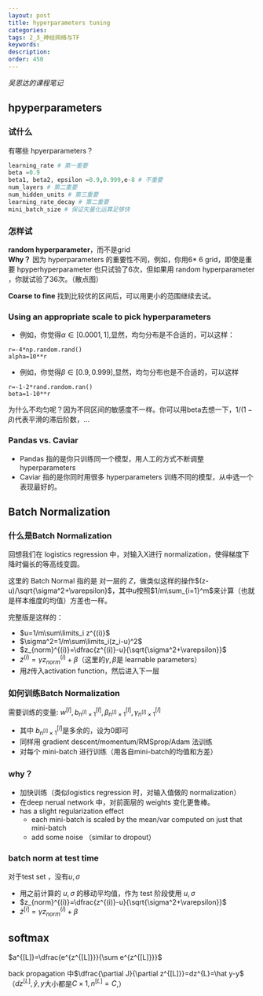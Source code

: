 ```yaml
---
layout: post
title: hyperparameters tuning
categories:
tags: 2_3_神经网络与TF
keywords:
description:
order: 450
---
```


*吴恩达的课程笔记*  

## hpyperparameters
### 试什么
有哪些 hpyerparameters？
```py
learning_rate # 第一重要
beta =0.9
beta1, beta2, epsilon =0.9,0.999,e-8 # 不重要
num_layers # 第二重要
num_hidden_units # 第三重要
learning_rate_decay # 第二重要
mini_batch_size # 保证矢量化运算足够快
```

### 怎样试
**random hyperparameter**，而不是grid  
**Why？** 因为 hyperparameters 的重要性不同，例如，你用6* 6 grid，即使是重要 hpyperhyperparameter 也只试验了6次，但如果用 random hyperparameter ，你就试验了36次。（散点图）

**Coarse to fine** 找到比较优的区间后，可以用更小的范围继续去试。  

### Using an appropriate scale to pick hyperparameters
- 例如，你觉得$\alpha \in [0.0001,1]$,显然，均匀分布是不合适的，可以这样：
```
r=-4*np.random.rand()
alpha=10**r
```
- 例如，你觉得$\beta \in [0.9,0.999]$,显然，均匀分布也是不合适的，可以这样
```
r=-1-2*rand.random.ran()
beta=1-10**r
```

为什么不均匀呢？因为不同区间的敏感度不一样。你可以用beta去想一下，$1/(1-\beta)$代表平滑的滞后阶数，...

### Pandas vs. Caviar
- Pandas 指的是你只训练同一个模型，用人工的方式不断调整 hyperparameters
- Caviar 指的是你同时用很多 hyperparameters 训练不同的模型，从中选一个表现最好的。

## Batch Normalization
### 什么是Batch Normalization
回想我们在 logistics regression 中，对输入X进行 normalization，使得梯度下降时偏长的等高线变圆。  

这里的 Batch Normal 指的是 对一层的 $Z$，做类似这样的操作$(z-u)/\sqrt{\sigma^2+\varepsilon}$，其中$u$按照$1/m\sum_{i=1}^m$来计算（也就是样本维度的均值）方差也一样。  

完整版是这样的：
- $u=1/m\sum\limits_i z^{(i)}$
- $\sigma^2=1/m\sum\limits_i(z_i-u)^2$
- $z_{norm}^{(i)}=\dfrac{z^{(i)}-u}{\sqrt{\sigma^2+\varepsilon}}$  
- $\tilde z^{(i)}=\gamma z_{norm}^{(i)}+\beta$（这里的$\gamma,\beta$是 learnable parameters）
- 用$\tilde z$传入activation function，然后进入下一层

### 如何训练Batch Normalization
需要训练的变量:
$w^{[l]}, b^{[l]}_{n^{[l]}\times 1}, \beta^{[l]}_{n^{[l]}\times 1},  \gamma^{[l]}_{n^{[l]}\times 1}$
- 其中 $b^{[l]}_{n^{[l]}\times 1}$是多余的，设为0即可
- 同样用 gradient descent/momentum/RMSprop/Adam 法训练
- 对每个 mini-batch 进行训练（用各自mini-batch的均值和方差）

### why？
- 加快训练（类似logistics regression 时，对输入值做的 normalization）
- 在deep nerual network 中，对前面层的 weights 变化更鲁棒。
- has a slight regularization effect
    - each mini-batch is scaled by the mean/var computed on just that mini-batch
    - add some noise （similar to dropout）

### batch norm at test time
对于test set ，没有$u,\sigma$
- 用之前计算的 $u,\sigma$ 的移动平均值，作为 test 阶段使用 $u,\sigma$
- $z_{norm}^{(i)}=\dfrac{z^{(i)}-u}{\sqrt{\sigma^2+\varepsilon}}$
- $\tilde z^{[i]}=\gamma z_{norm}^{(i)}+\beta$

## softmax
$a^{[L]}=\dfrac{e^{z^{[L]}}}{\sum e^{z^{[L]}}}$  

back propagation 中$\dfrac{\partial J}{\partial z^{[L]}}=dz^{L}=\hat y-y$  
（$dz^{[L]},\hat y,y$大小都是$C \times 1,n^{[L]}=C$,）  
